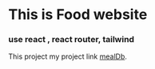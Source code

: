 # This is Food website 
### use react , react router, tailwind

This project my project link [mealDb](https://hungry-meal-db-react-router.netlify.app/).


